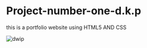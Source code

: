 # Project-number-one-d.k.p
this is a portfolio website using HTML5 AND CSS


![dwip](https://user-images.githubusercontent.com/121705553/214778153-dc0e137f-ad88-4a73-a1c7-3705ba16f608.png)
